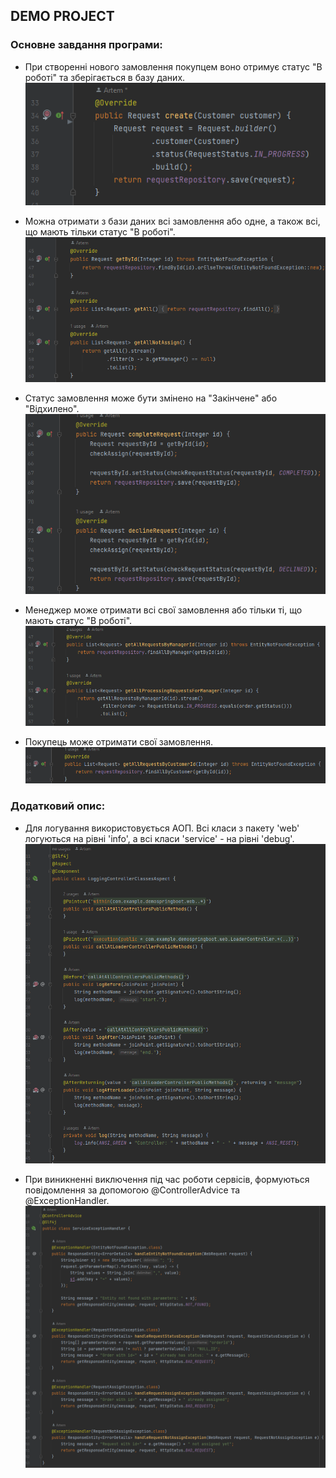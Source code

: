 ## **DEMO PROJECT**

### Основне завдання програми:

- При створенні нового замовлення покупцем воно отримує статус "В роботі" та зберігається в базу даних.
![img_1.png](readme_images/img_1.png)

- Можна отримати з бази даних всі замовлення або одне, а також всі, що мають тільки статус "В роботі".
![img_2.png](readme_images/img_2.png)

- Статус замовлення може бути змінено на "Закінчене" або "Відхилено".
![img_3.png](readme_images/img_3.png)

- Менеджер може отримати всі свої замовлення або тільки ті, що мають статус "В роботі".
![img_4.png](readme_images/img_4.png)

- Покупець може отримати свої замовлення.
![img_5.png](readme_images/img_5.png)


### Додатковий опис:

- Для логування використовується АОП. Всі класи з пакету 'web' логуються на рівні 'info', а всі класи 'service' - на рівні 'debug'.
![img_6.png](readme_images/img_6.png)

- При виникненні виключення під час роботи сервісів, формуються повідомлення за допомогою @ControllerAdvice та @ExceptionHandler.
![img_7.png](readme_images/img_7.png)